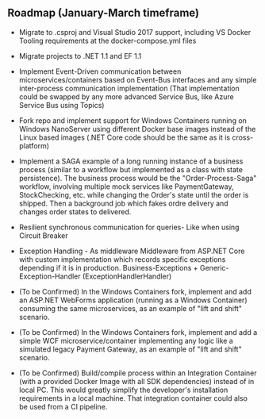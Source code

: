 ## Roadmap (January-March timeframe)

- Migrate to .csproj and Visual Studio 2017 support, including VS Docker Tooling requirements at the docker-compose.yml files

- Migrate projects to .NET 1.1 and EF 1.1 

- Implement Event-Driven communication between microservices/containers based on Event-Bus interfaces and any simple inter-process communication implementation (That implementation could be swapped by any more advanced Service Bus, like Azure Service Bus using Topics)

- Fork repo and implement support for Windows Containers running on Windows NanoServer using different Docker base images instead of the Linux based images (.NET Core code should be the same as it is cross-platform)

- Implement a SAGA example of a long running instance of a business process (similar to a workflow but implemented as a class with state persistence). The business process would be the "Order-Process-Saga" workflow, involving multiple mock services like PaymentGateway, StockChecking, etc. while changing the Order's state until the order is shipped. Then a background job which fakes ordre delivery and changes order states to delivered.  

- Resilient synchronous communication for queries- Like when using Circuit Breaker

- Exception Handling - As middleware
Middleware from ASP.NET Core with custom implementation which records specific exceptions depending if it is in production.
Business-Exceptions + Generic-Exception-Handler (ExceptionHandlerHandler)

- (To be Confirmed) In the Windows Containers fork, implement and add an ASP.NET WebForms application (running as a Windows Container) consuming the same microservices, as an example of "lift and shift" scenario.

- (To be Confirmed) In the Windows Containers fork, implement and add a simple WCF microservice/container implementing any logic like a simulated legacy Payment Gateway, as an example of "lift and shift" scenario.

- (To be Confirmed) Build/compile process within an Integration Container (with a provided Docker Image with all SDK dependencies) instead of in local PC. This would greatly simplify the developer's installation requirements in a local machine. That integration container could also be used from a CI pipeline.
